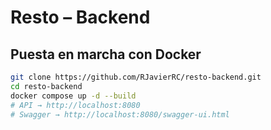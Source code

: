 # Resto – Backend

## Puesta en marcha con Docker

```bash
git clone https://github.com/RJavierRC/resto-backend.git
cd resto-backend
docker compose up -d --build
# API → http://localhost:8080
# Swagger → http://localhost:8080/swagger-ui.html
